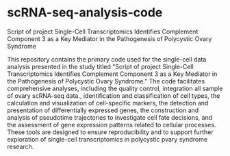 # scRNA-seq-analysis-code
Script of project Single-Cell Transcriptomics Identifies Complement Component 3 as a Key Mediator in the Pathogenesis of Polycystic Ovary Syndrome


This repository contains the primary code used for the single-cell data analysis presented in the study titled "Script of project Single-Cell Transcriptomics Identifies Complement Component 3 as a Key Mediator in the Pathogenesis of Polycystic Ovary Syndrome." 
The code facilitates comprehensive analyses, including the quality control, integration all sample of ovary scRNA-seq data., identification and classification of cell types, the calculation and visualization of cell-specific markers, the detection and presentation of differentially expressed genes, the construction and analysis of pseudotime trajectories to investigate cell fate decisions, and the assessment of gene expression patterns related to cellular processes. These tools are designed to ensure reproducibility and to support further exploration of single-cell transcriptomics in polycystic pvary syndrome research.
